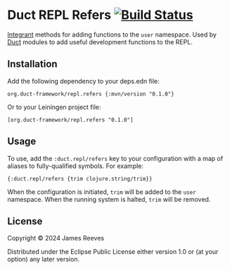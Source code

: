 # Duct REPL Refers [![Build Status](https://github.com/duct-framework/repl.refers/actions/workflows/test.yml/badge.svg)](https://github.com/duct-framework/repl.refers/actions/workflows/test.yml)

[Integrant][] methods for adding functions to the `user` namespace.
Used by [Duct][] modules to add useful development functions to the
REPL.

[integrant]: https://github.com/weavejester/integrant
[duct]: https://github.com/duct-framework/duct

## Installation

Add the following dependency to your deps.edn file:

    org.duct-framework/repl.refers {:mvn/version "0.1.0"}

Or to your Leiningen project file:

    [org.duct-framework/repl.refers "0.1.0"]

## Usage

To use, add the `:duct.repl/refers` key to your configuration with a map
of aliases to fully-qualified symbols. For example:

```edn
{:duct.repl/refers {trim clojure.string/trim}}
```

When the configuration is initiated, `trim` will be added to the `user`
namespace. When the running system is halted, `trim` will be removed.

## License

Copyright © 2024 James Reeves

Distributed under the Eclipse Public License either version 1.0 or (at
your option) any later version.
